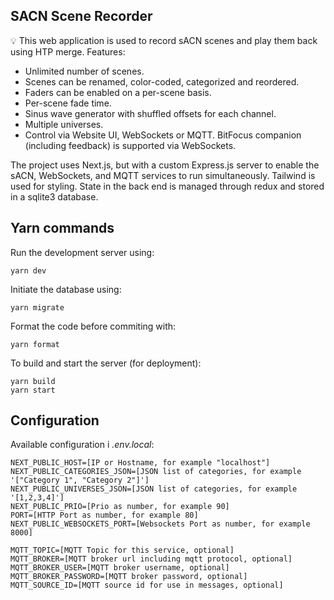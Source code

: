 ## SACN Scene Recorder

💡 This web application is used to record sACN scenes and play them back using HTP merge. Features:

-   Unlimited number of scenes.
-   Scenes can be renamed, color-coded, categorized and reordered.
-   Faders can be enabled on a per-scene basis.
-   Per-scene fade time.
-   Sinus wave generator with shuffled offsets for each channel.
-   Multiple universes.
-   Control via Website UI, WebSockets or MQTT. BitFocus companion (including feedback) is supported via WebSockets.

The project uses Next.js, but with a custom Express.js server to enable the sACN, WebSockets, and MQTT services to run simultaneously. Tailwind is used for styling. State in the back end is managed through redux and stored in a sqlite3 database.

## Yarn commands

Run the development server using:

```
yarn dev
```

Initiate the database using:

```
yarn migrate
```

Format the code before commiting with:

```
yarn format
```

To build and start the server (for deployment):

```
yarn build
yarn start
```

## Configuration

Available configuration i _.env.local_:

```
NEXT_PUBLIC_HOST=[IP or Hostname, for example "localhost"]
NEXT_PUBLIC_CATEGORIES_JSON=[JSON list of categories, for example '["Category 1", "Category 2"]']
NEXT_PUBLIC_UNIVERSES_JSON=[JSON list of categories, for example '[1,2,3,4]']
NEXT_PUBLIC_PRIO=[Prio as number, for example 90]
PORT=[HTTP Port as number, for example 80]
NEXT_PUBLIC_WEBSOCKETS_PORT=[Websockets Port as number, for example 8000]

MQTT_TOPIC=[MQTT Topic for this service, optional]
MQTT_BROKER=[MQTT broker url including mqtt protocol, optional]
MQTT_BROKER_USER=[MQTT broker username, optional]
MQTT_BROKER_PASSWORD=[MQTT broker password, optional]
MQTT_SOURCE_ID=[MQTT source id for use in messages, optional]
```
